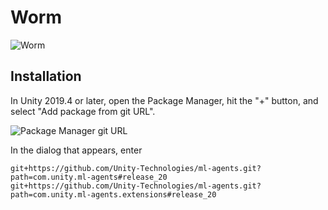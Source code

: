 # Worm

![Worm](https://github.com/Unity-Technologies/ml-agents/blob/main/docs/images/worm.png)

## Installation

In Unity 2019.4 or later, open the Package Manager, hit the "+" button, and select "Add package from git URL".

![Package Manager git URL](https://github.com/Unity-Technologies/ml-agents/blob/release_20_docs/docs/images/unity_package_manager_git_url.png)

In the dialog that appears, enter
 ```
git+https://github.com/Unity-Technologies/ml-agents.git?path=com.unity.ml-agents#release_20
git+https://github.com/Unity-Technologies/ml-agents.git?path=com.unity.ml-agents.extensions#release_20
```
